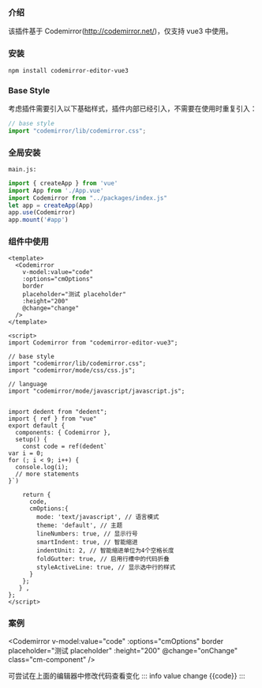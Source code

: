 ### 介绍
  该插件基于 Codemirror(http://codemirror.net/)，仅支持 vue3 中使用。

### 安装
```npm
npm install codemirror-editor-vue3
```

### Base Style
考虑插件需要引入以下基础样式，插件内部已经引入，不需要在使用时重复引入：
```js
// base style
import "codemirror/lib/codemirror.css";
```


### 全局安装
`main.js:` 

```js
import { createApp } from 'vue'
import App from './App.vue'
import Codemirror from "../packages/index.js"
let app = createApp(App)
app.use(Codemirror)
app.mount('#app')
```

### 组件中使用
```vue
<template>
  <Codemirror
    v-model:value="code"
    :options="cmOptions"
    border
    placeholder="测试 placeholder"
    :height="200"
    @change="change"
  />
</template>

<script>
import Codemirror from "codemirror-editor-vue3";

// base style
import "codemirror/lib/codemirror.css";
import "codemirror/mode/css/css.js";

// language
import "codemirror/mode/javascript/javascript.js";


import dedent from "dedent";
import { ref } from "vue"
export default {
  components: { Codemirror },
  setup() {
    const code = ref(dedent`
var i = 0;
for (; i < 9; i++) {
  console.log(i);
  // more statements
}`)

    return {
      code,
      cmOptions:{
        mode: 'text/javascript', // 语言模式
        theme: 'default', // 主题
        lineNumbers: true, // 显示行号
        smartIndent: true, // 智能缩进
        indentUnit: 2, // 智能缩进单位为4个空格长度
        foldGutter: true, // 启用行槽中的代码折叠
        styleActiveLine: true, // 显示选中行的样式
      }
    };
   } ,
};
</script>
```

### 案例
  <Codemirror
    v-model:value="code"
    :options="cmOptions"
    border
    placeholder="测试 placeholder"
    :height="200"
    @change="onChange"
    class="cm-component"
  />

可尝试在上面的编辑器中修改代码查看变化
::: info value change
{{code}}
:::

<script setup>
import { Codemirror } from "../packages/index";
// base style
import "codemirror/lib/codemirror.css";
import "codemirror/mode/css/css.js";

// language
import "codemirror/mode/javascript/javascript.js";

// theme
import "codemirror/theme/dracula.css"

import dedent from "dedent"
import { ref } from "vue"
const code =ref(`var i = 0;
for (; i < 9; i++) {
    console.log(i);
    // more statements
}
`)

const onChange = (val, instance) => {
    console.log(val)
}

const cmOptions= { 
  mode: 'text/javascript', 
  theme: 'dracula' 
}
</script>

<style>
.cm-component {
  margin-top:20px;
}
</style>
  